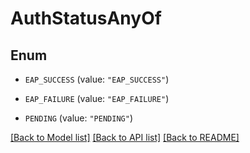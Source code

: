 # AuthStatusAnyOf

## Enum


* `EAP_SUCCESS` (value: `"EAP_SUCCESS"`)

* `EAP_FAILURE` (value: `"EAP_FAILURE"`)

* `PENDING` (value: `"PENDING"`)


[[Back to Model list]](../README.md#documentation-for-models) [[Back to API list]](../README.md#documentation-for-api-endpoints) [[Back to README]](../README.md)


